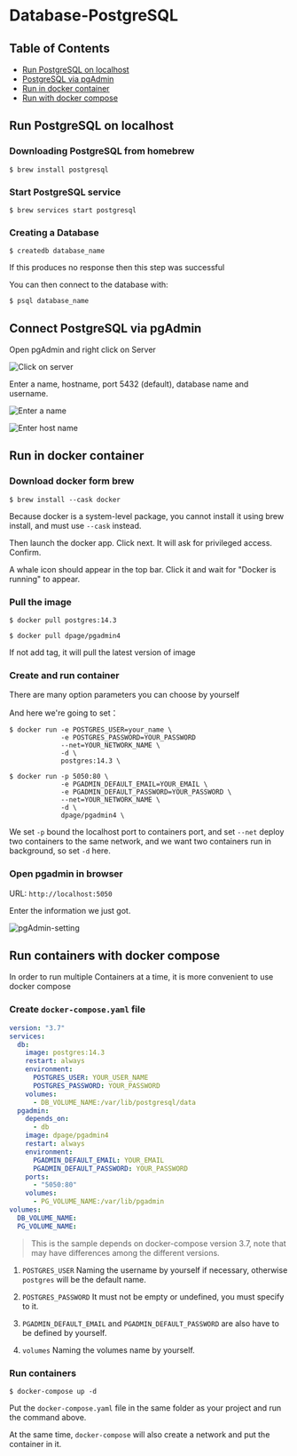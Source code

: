 # Database-PostgreSQL

## Table of Contents

* [Run PostgreSQL on localhost](#run-postgresql-on-localhost)
* [PostgreSQL via pgAdmin](##Connect-PostgreSQL-via-pgAdmin)
* [Run in docker container](##Run-in-docker-container)
* [Run with docker compose](##Run-containers-with-docker-compose)

## Run PostgreSQL on localhost

### Downloading PostgreSQL from homebrew

```shell
$ brew install postgresql
```

### Start PostgreSQL service

```shell
$ brew services start postgresql
```

### Creating a Database

```shell
$ createdb database_name
```

If this produces no response then this step was successful

You can then connect to the database with:

```shell
$ psql database_name
```

## Connect PostgreSQL via pgAdmin

Open pgAdmin and right click on Server

![Click on server](images/pgAdmin-guide1.png)

Enter a name, hostname, port 5432 (default), database name and username.

![Enter a name](images/pgAdmin-guide2.png)

![Enter host name](images/pgAdmin-guide3.png)

## Run in docker container

### Download docker form brew

```shell
$ brew install --cask docker
```

Because docker is a system-level package, you cannot install it using brew install, and must use `--cask` instead.

Then launch the docker app. Click next. It will ask for privileged access. Confirm.

A whale icon should appear in the top bar. Click it and wait for "Docker is running" to appear.

### Pull the image

```shell
$ docker pull postgres:14.3
```

```shell
$ docker pull dpage/pgadmin4
```

If not add tag, it will pull the latest version of image

### Create and run container

There are many option parameters you can choose by yourself

And here we're going to set：

```shell
$ docker run -e POSTGRES_USER=your_name \
             -e POSTGRES_PASSWORD=YOUR_PASSWORD
             --net=YOUR_NETWORK_NAME \
             -d \
             postgres:14.3 \   
```

```shell
$ docker run -p 5050:80 \
             -e PGADMIN_DEFAULT_EMAIL=YOUR_EMAIL \
             -e PGADMIN_DEFAULT_PASSWORD=YOUR_PASSWORD \
             --net=YOUR_NETWORK_NAME \
             -d \
             dpage/pgadmin4 \
```

We set `-p` bound the localhost port to containers port, and set `--net` deploy two containers to the same network, and we want two containers run in background, so set `-d` here.

### Open pgadmin in browser

URL: `http://localhost:5050`

Enter the information we just got.

![pgAdmin-setting](images/pgAdmin-guide4.png)

## Run containers with docker compose

In order to run multiple Containers at a time, it is more convenient to use docker compose

### Create `docker-compose.yaml` file

```yaml
version: "3.7"
services:
  db:
    image: postgres:14.3
    restart: always
    environment:
      POSTGRES_USER: YOUR_USER_NAME
      POSTGRES_PASSWORD: YOUR_PASSWORD
    volumes:
      - DB_VOLUME_NAME:/var/lib/postgresql/data
  pgadmin:
    depends_on:
      - db
    image: dpage/pgadmin4
    restart: always
    environment:
      PGADMIN_DEFAULT_EMAIL: YOUR_EMAIL
      PGADMIN_DEFAULT_PASSWORD: YOUR_PASSWORD
    ports:
      - "5050:80"
    volumes:
      - PG_VOLUME_NAME:/var/lib/pgadmin
volumes:
  DB_VOLUME_NAME:
  PG_VOLUME_NAME:
```

>This is the sample depends on docker-compose version 3.7, note that may have differences among the different versions.

1. `POSTGRES_USER` Naming the username by yourself if necessary, otherwise `postgres` will be the default name.

2. `POSTGRES_PASSWORD`
It must not be empty or undefined, you must specify to it.

3. `PGADMIN_DEFAULT_EMAIL` and `PGADMIN_DEFAULT_PASSWORD` are also have to be defined by yourself.

4. `volumes` Naming the volumes name by yourself.

### Run containers

```shell
$ docker-compose up -d
```

Put the `docker-compose.yaml` file in the same folder as your project and run the command above.

At the same time, `docker-compose` will also create a network and put the container in it.
